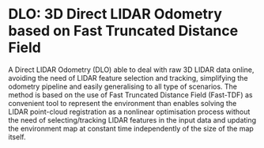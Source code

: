 <a id="readme-top"></a>
<!-- PROJECT LOGO -->
<br />
<div>

# DLO: 3D Direct LIDAR Odometry based on Fast Truncated Distance Field
 A Direct LIDAR Odometry (DLO) able to deal with raw 3D LIDAR data online, avoiding the need of LIDAR feature selection and tracking, simplifying the odometry pipeline and easily generalising to all type of scenarios. The method is based on the use of Fast Truncated Distance Field (Fast-TDF) as convenient tool to represent the environment than enables solving the LIDAR point-cloud registration as a nonlinear optimisation process without the need of selecting/tracking LIDAR features in the input data and updating the environment map at constant time independently of the size of the map itself.
 
